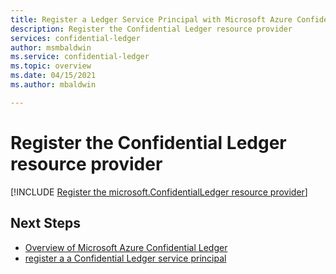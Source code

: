 ```yaml
---
title: Register a Ledger Service Principal with Microsoft Azure Confidential Ledger
description: Register the Confidential Ledger resource provider
services: confidential-ledger
author: msmbaldwin
ms.service: confidential-ledger
ms.topic: overview
ms.date: 04/15/2021
ms.author: mbaldwin

---
```

# Register the Confidential Ledger resource provider

[!INCLUDE [Register the microsoft.ConfidentialLedger resource provider](../../includes/confidential-ledger-register-rp.md)]

## Next Steps

- [Overview of Microsoft Azure Confidential Ledger](overview.md)
- [register a a Confidential Ledger service principal](register-ledger-service-principal.md)